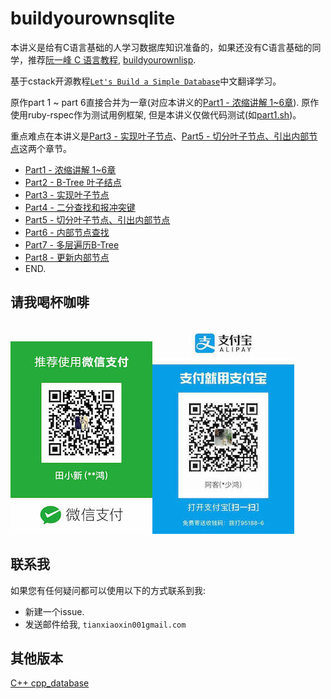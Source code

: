# buildyourownsqlite

本讲义是给有C语言基础的人学习数据库知识准备的，如果还没有C语言基础的同学，推荐[阮一峰 C 语言教程](https://wangdoc.com/clang/), [buildyourownlisp](https://github.com/akerdi/buildyourownlisp).

基于cstack开源教程[`Let's Build a Simple Database`](https://cstack.github.io/db_tutorial/)中文翻译学习。

原作part 1 ~ part 6直接合并为一章(对应本讲义的[Part1 - 浓缩讲解 1~6章](./part1.md)). 原作使用ruby-rspec作为测试用例框架, 但是本讲义仅做代码测试(如[part1.sh](./part1.sh))。

重点难点在本讲义是[Part3 - 实现叶子节点](./part3.md)、[Part5 - 切分叶子节点、引出内部节点](./part5.md)这两个章节。

+ [Part1 - 浓缩讲解 1~6章](./part1.md)
+ [Part2 - B-Tree 叶子结点](./part2.md)
+ [Part3 - 实现叶子节点](./part3.md)
+ [Part4 - 二分查找和报冲突键](./part4.md)
+ [Part5 - 切分叶子节点、引出内部节点](./part5.md)
+ [Part6 - 内部节点查找](./part6.md)
+ [Part7 - 多层遍历B-Tree](./part7.md)
+ [Part8 - 更新内部节点](./part8.md)
+ END.

## 请我喝杯咖啡

![wechat](./images/donate/wechatPay-8.jpeg)![alipay](./images/donate/aliPay-8.jpeg)

## 联系我

如果您有任何疑问都可以使用以下的方式联系到我:

+ 新建一个issue.
+ 发送邮件给我, `tianxiaoxin001gmail.com`

## 其他版本

[C++ cpp_database](https://github.com/akerdi/cpp_database)
